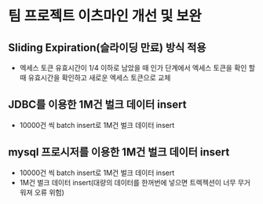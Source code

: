 # 팀 프로젝트 이츠마인 개선 및 보완
## Sliding Expiration(슬라이딩 만료) 방식 적용
* 엑세스 토큰 유효시간이 1/4 이하로 남았을 때 인가 단계에서 엑세스 토큰을 확인 할 때 유효시간을 확인하고 새로운 엑세스 토큰으로 교체 
## JDBC를 이용한 1M건 벌크 데이터 insert
* 10000건 씩 batch insert로 1M건 벌크 데이터 insert
## mysql 프로시저를 이용한 1M건 벌크 데이터 insert
* 10000건 씩 batch insert로 1M건 벌크 데이터 insert
* 1M건 벌크 데이터 insert(대량의 데이터를 한꺼번에 넣으면 트렉젝션이 너무 무거워져 오류 위험)
